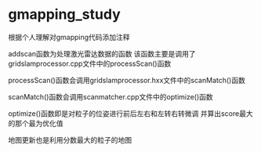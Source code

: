 ﻿# gmapping_study
根据个人理解对gmapping代码添加注释

addscan函数为处理激光雷达数据的函数
该函数主要是调用了gridslamprocessor.cpp文件中的processScan()函数

processScan()函数会调用gridslamprocessor.hxx文件中的scanMatch()函数

scanMatch()函数会调用scanmatcher.cpp文件中的optimize()函数

optimize()函数即是对粒子的位姿进行前后左右和左转右转微调 并算出score最大的那个最为优化值

地图更新也是利用分数最大的粒子的地图
